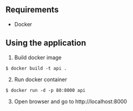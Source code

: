 ## Requirements
* Docker

## Using the application

1. Build docker image
```console
$ docker build -t api .
```
2. Run docker container
```console
$ docker run -d -p 80:8000 api
```
3. Open browser and go to http://localhost:8000